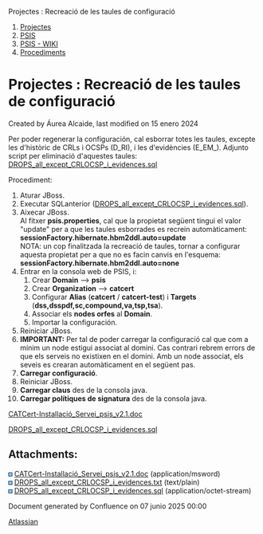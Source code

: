 Projectes : Recreació de les taules de configuració  

1.  [Projectes](index.md)
2.  [PSIS](PSIS_24215797.md)
3.  [PSIS - WIKI](PSIS---WIKI_24215598.md)
4.  [Procediments](Procediments_24215610.md)

Projectes : Recreació de les taules de configuració
===================================================

Created by Áurea Alcaide, last modified on 15 enero 2024

Per poder regenerar la configuración, cal esborrar totes les taules, excepte les d'històric de CRLs i OCSPs (D\_RI), i les d'evidències (E\_EM\_). Adjunto script per eliminació d'aquestes taules: [DROPS\_all\_except\_CRLOCSP\_i\_evidences.sql](attachments/24215665/24215669.sql)

Procediment:

1.  Aturar JBoss.
2.  Executar SQLanterior ([DROPS\_all\_except\_CRLOCSP\_i\_evidences.sql](attachments/24215665/24215669.sql)).
3.  Aixecar JBoss.  
    Al fitxer **psis.properties**, cal que la propietat següent tingui el valor "update" per a que les taules esborrades es recrein automàticament:  
    **sessionFactory.hibernate.hbm2ddl.auto=update**  
    NOTA: un cop finalitzada la recreació de taules, tornar a configurar aquesta propietat per a que no es facin canvis en l'esquema:  
    **sessionFactory.hibernate.hbm2ddl.auto=none**
4.  Entrar en la consola web de PSIS, i:  
    1.  Crear **Domain** --> **psis**
    2.  Crear **Organization** --> **catcert**
    3.  Configurar **Alias** (**catcert** / **catcert-test**) i **Targets** (**dss,dsspdf,sc,compound,va,tsp,tsa**).
    4.  Associar els **nodes orfes** al **Domain**.
    5.  Importar la configuración.
5.  Reiniciar JBoss.
6.  **IMPORTANT:** Per tal de poder carregar la configuració cal que com a mínim un node estigui associat al domini. Cas contrari rebrem errors de que els serveis no existixen en el domini. Amb un node associat, els seveis es crearan automàticament en el següent pas.
7.  **Carregar configuració**.
8.  Reiniciar JBoss.
9.  **Carregar claus** des de la consola java.
10.  **Carregar polítiques de signatura** des de la consola java.

  

[CATCert-Installació\_Servei\_psis\_v2.1.doc](attachments/24215665/24215666.doc)

[DROPS\_all\_except\_CRLOCSP\_i\_evidences.sql](attachments/24215665/24215669.sql)

Attachments:
------------

![](images/icons/bullet_blue.gif) [CATCert-Installació\_Servei\_psis\_v2.1.doc](attachments/24215665/24215666.doc) (application/msword)  
![](images/icons/bullet_blue.gif) [DROPS\_all\_except\_CRLOCSP\_i\_evidences.txt](attachments/24215665/24215667.txt) (text/plain)  
![](images/icons/bullet_blue.gif) [DROPS\_all\_except\_CRLOCSP\_i\_evidences.sql](attachments/24215665/24215669.sql) (application/octet-stream)  

Document generated by Confluence on 07 junio 2025 00:00

[Atlassian](http://www.atlassian.com/)